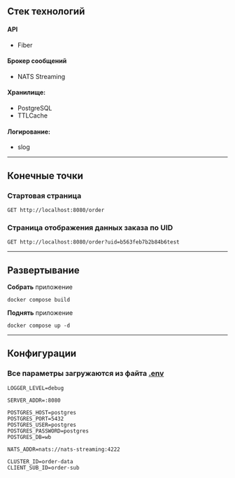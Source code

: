 ## Стек технологий

#### API
- Fiber
#### Брокер сообщений
- NATS Streaming
#### Хранилище:
- PostgreSQL
- TTLCache
#### Логирование:
- slog

---

## Конечные точки

### Стартовая страница
```http request
GET http://localhost:8080/order
```

### Страница отображения данных заказа по UID
```http request
GET http://localhost:8080/order?uid=b563feb7b2b84b6test
```

---

## Развертывание

**Собрать** приложение

```shell
docker compose build
```

**Поднять** приложение

```shell
docker compose up -d
```

---

## Конфигурации

### Все параметры загружаются из файта **[.env](.env)**

```dotenv
LOGGER_LEVEL=debug

SERVER_ADDR=:8080

POSTGRES_HOST=postgres
POSTGRES_PORT=5432
POSTGRES_USER=postgres
POSTGRES_PASSWORD=postgres
POSTGRES_DB=wb

NATS_ADDR=nats://nats-streaming:4222

CLUSTER_ID=order-data
CLIENT_SUB_ID=order-sub
```